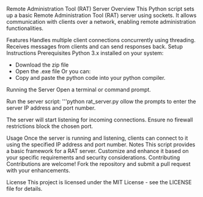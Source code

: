 Remote Administration Tool (RAT) Server
Overview
This Python script sets up a basic Remote Administration Tool (RAT) server using sockets. It allows communication with clients over a network, enabling remote administration functionalities.

Features
Handles multiple client connections concurrently using threading.
Receives messages from clients and can send responses back.
Setup Instructions
Prerequisites
Python 3.x installed on your system:
- Download the zip file
- Open the .exe file
Or you can:
- Copy and paste the python code into your python compiler.

Running the Server
Open a terminal or command prompt.

Run the server script:
'''python rat_server.py
ollow the prompts to enter the server IP address and port number.

The server will start listening for incoming connections. Ensure no firewall restrictions block the chosen port.

Usage
Once the server is running and listening, clients can connect to it using the specified IP address and port number.
Notes
This script provides a basic framework for a RAT server. Customize and enhance it based on your specific requirements and security considerations.
Contributing
Contributions are welcome! Fork the repository and submit a pull request with your enhancements.

License
This project is licensed under the MIT License - see the LICENSE file for details.
